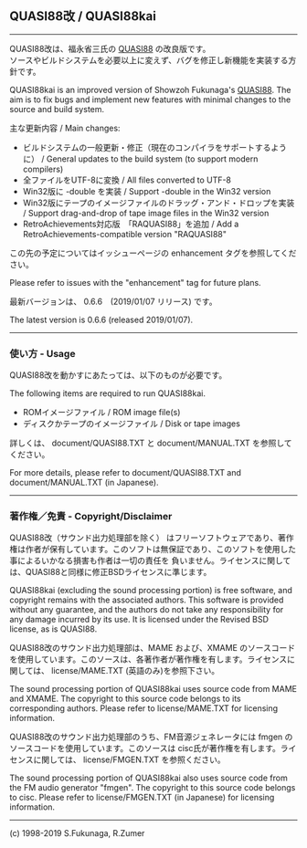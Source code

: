 ## QUASI88改 / QUASI88kai
---
QUASI88改は、福永省三氏の [QUASI88](http://www.eonet.ne.jp/~showtime/quasi88/) の改良版です。  
ソースやビルドシステムを必要以上に変えず、バグを修正し新機能を実装する方針です。

QUASI88kai is an improved version of Showzoh Fukunaga's [QUASI88](http://www.eonet.ne.jp/~showtime/quasi88/).
The aim is to fix bugs and implement new features with minimal changes to the source and build system.

主な更新内容 / Main changes:
* ビルドシステムの一般更新・修正（現在のコンパイラをサポートするように） / General updates to the build system (to support modern compilers)
* 全ファイルをUTF-8に変換 / All files converted to UTF-8
* Win32版に -double を実装 / Support -double in the Win32 version
* Win32版にテープのイメージファイルのドラッグ・アンド・ドロップを実装 / Support drag-and-drop of tape image files in the Win32 version
* RetroAchievements対応版　「RAQUASI88」を追加 / Add a RetroAchievements-compatible version "RAQUASI88"

この先の予定についてはイッシューページの enhancement タグを参照してください。

Please refer to issues with the "enhancement" tag for future plans.

最新バージョンは、 0.6.6　(2019/01/07 リリース) です。

The latest version is 0.6.6 (released 2019/01/07).

---

### 使い方 - Usage

QUASI88改を動かすにあたっては、以下のものが必要です。

The following items are required to run QUASI88kai.

- ROMイメージファイル / ROM image file(s)
- ディスクかテープのイメージファイル / Disk or tape images

詳しくは、 document/QUASI88.TXT と document/MANUAL.TXT を参照してください。

For more details, please refer to document/QUASI88.TXT and document/MANUAL.TXT (in Japanese).

---

### 著作権／免責 - Copyright/Disclaimer

QUASI88改（サウンド出力処理部を除く） はフリーソフトウェアであり、著作権は作者が保有しています。このソフトは無保証であり、このソフトを使用した事によるいかなる損害も作者は一切の責任を 負いません。ライセンスに関しては、QUASI88と同様に修正BSDライセンスに準じます。

QUASI88kai (excluding the sound processing portion) is free software, and copyright remains with the associated authors. This software is provided without any guarantee, and the authors do not take any responsibility for any damage incurred by its use. It is licensed under the Revised BSD license, as is QUASI88.

QUASI88改のサウンド出力処理部は、MAME および、XMAME のソースコードを使用しています。このソースは、各著作者が著作権を有します。ライセンスに関しては、 license/MAME.TXT (英語のみ)を参照下さい。

The sound processing portion of QUASI88kai uses source code from MAME and XMAME. The copyright to this source code belongs to its corresponding authors. Please refer to license/MAME.TXT for licensing information.

QUASI88改のサウンド出力処理部のうち、FM音源ジェネレータには fmgen のソースコードを使用しています。このソースは cisc氏が著作権を有します。ライセンスに関しては、 license/FMGEN.TXT を参照ください。

The sound processing portion of QUASI88kai also uses source code from the FM audio generator "fmgen". The copyright to this source code belongs to cisc. Please refer to license/FMGEN.TXT (in Japanese) for licensing information.

---
(c) 1998-2019 S.Fukunaga, R.Zumer